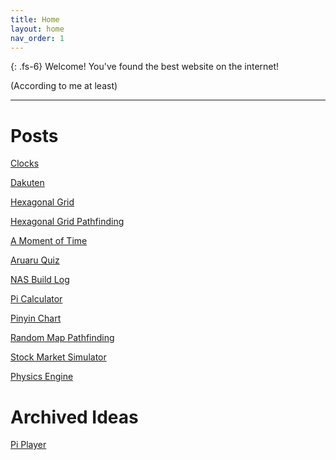 ```yaml
---
title: Home
layout: home
nav_order: 1
---
```


{: .fs-6}
Welcome! You've found the best website on the internet!

(According to me at least)

---

# Posts

[Clocks](pages/clocks)

[Dakuten](pages/dakuten)

[Hexagonal Grid](pages/hex)

[Hexagonal Grid Pathfinding](pages/hex2)

[A Moment of Time](pages/moment)

[Aruaru Quiz](pages/aruaru)

[NAS Build Log](pages/nas/nas)

[Pi Calculator](pages/picalc)

[Pinyin Chart](pages/pinyin)

[Random Map Pathfinding](pages/mapgen)

[Stock Market Simulator](pages/marketsim)

[Physics Engine](pages/physics)

# Archived Ideas

[Pi Player](pages/pixels)
